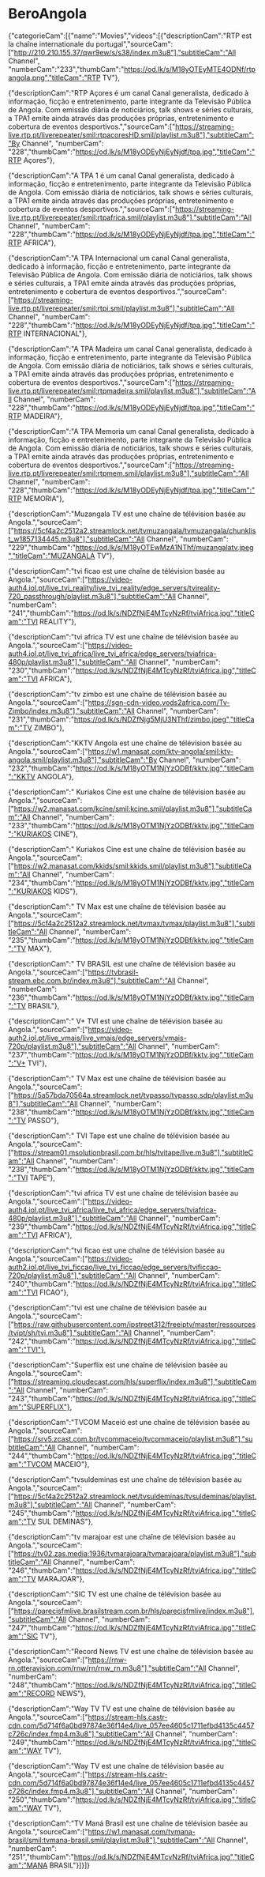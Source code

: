 # BeroAngola
{"categorieCam":[{"name":"Movies","videos":[{"descriptionCam":"RTP est la chaîne internationale du portugal","sourceCam":["http://210.210.155.37/qwr9ew/s/s38/index.m3u8"],"subtitleCam":"All Channel", "numberCam":"233","thumbCam":"https://od.lk/s/M18yOTEyMTE4ODNf/rtpangola.png","titleCam":"RTP TV"},

{"descriptionCam":"RTP Açores é um canal Canal generalista, dedicado à informação, ficção e entretenimento, parte integrante da Televisão Pública de Angola. Com emissão diária de noticiários, talk shows e séries culturais, a TPA1 emite ainda através das produções próprias, entretenimento e cobertura de eventos desportivos.","sourceCam":["https://streaming-live.rtp.pt/liverepeater/smil:rtpacoresHD.smil/playlist.m3u8"],"subtitleCam":"By Channel", "numberCam": "228","thumbCam":"https://od.lk/s/M18yODEyNjEyNjdf/tpa.jpg","titleCam":"RTP Açores"},

{"descriptionCam":"A TPA 1 é um canal Canal generalista, dedicado à informação, ficção e entretenimento, parte integrante da Televisão Pública de Angola. Com emissão diária de noticiários, talk shows e séries culturais, a TPA1 emite ainda através das produções próprias, entretenimento e cobertura de eventos desportivos.","sourceCam":["https://streaming-live.rtp.pt/liverepeater/smil:rtpafrica.smil/playlist.m3u8"],"subtitleCam":"All Channel", "numberCam": "228","thumbCam":"https://od.lk/s/M18yODEyNjEyNjdf/tpa.jpg","titleCam":"RTP AFRICA"},

{"descriptionCam":"A TPA Internacional um canal Canal generalista, dedicado à informação, ficção e entretenimento, parte integrante da Televisão Pública de Angola. Com emissão diária de noticiários, talk shows e séries culturais, a TPA1 emite ainda através das produções próprias, entretenimento e cobertura de eventos desportivos.","sourceCam":["https://streaming-live.rtp.pt/liverepeater/smil:rtpi.smil/playlist.m3u8"],"subtitleCam":"All Channel", "numberCam": "228","thumbCam":"https://od.lk/s/M18yODEyNjEyNjdf/tpa.jpg","titleCam":"RTP INTERNACIONAL"},

{"descriptionCam":"A TPA Madeira um canal Canal generalista, dedicado à informação, ficção e entretenimento, parte integrante da Televisão Pública de Angola. Com emissão diária de noticiários, talk shows e séries culturais, a TPA1 emite ainda através das produções próprias, entretenimento e cobertura de eventos desportivos.","sourceCam":["https://streaming-live.rtp.pt/liverepeater/smil:rtpmadeira.smil/playlist.m3u8"],"subtitleCam":"All Channel", "numberCam": "228","thumbCam":"https://od.lk/s/M18yODEyNjEyNjdf/tpa.jpg","titleCam":"RTP MADEIRA"},

{"descriptionCam":"A TPA Memoria um canal Canal generalista, dedicado à informação, ficção e entretenimento, parte integrante da Televisão Pública de Angola. Com emissão diária de noticiários, talk shows e séries culturais, a TPA1 emite ainda através das produções próprias, entretenimento e cobertura de eventos desportivos.","sourceCam":["https://streaming-live.rtp.pt/liverepeater/smil:rtpmem.smil/playlist.m3u8"],"subtitleCam":"All Channel", "numberCam": "228","thumbCam":"https://od.lk/s/M18yODEyNjEyNjdf/tpa.jpg","titleCam":"RTP MEMORIA"},

{"descriptionCam":"Muzangala TV est une chaîne de télévision basée au Angola.","sourceCam":["https://5cf4a2c2512a2.streamlock.net/tvmuzangala/tvmuzangala/chunklist_w1857134445.m3u8"],"subtitleCam":"All Channel", "numberCam": "229","thumbCam":"https://od.lk/s/M18yOTEwMzA1NThf/muzangalatv.jpeg","titleCam":"MUZANGALA TV"},

{"descriptionCam":"tvi ficao est une chaîne de télévision basée au Angola.","sourceCam":["https://video-auth4.iol.pt/live_tvi_reality/live_tvi_reality/edge_servers/tvireality-720_passthrough/playlist.m3u8"],"subtitleCam":"All Channel", "numberCam": "241","thumbCam":"https://od.lk/s/NDZfNjE4MTcyNzRf/tviAfrica.jpg","titleCam":"TVI REALITY"},

{"descriptionCam":"tvi africa TV est une chaîne de télévision basée au Angola.","sourceCam":["https://video-auth4.iol.pt/live_tvi_africa/live_tvi_africa/edge_servers/tviafrica-480p/playlist.m3u8"],"subtitleCam":"All Channel", "numberCam": "230","thumbCam":"https://od.lk/s/NDZfNjE4MTcyNzRf/tviAfrica.jpg","titleCam":"TVI AFRICA"},

{"descriptionCam":"tv zimbo est une chaîne de télévision basée au Angola.","sourceCam":["https://sgn-cdn-video.vods2africa.com/Tv-Zimbo/index.m3u8"],"subtitleCam":"All Channel", "numberCam": "231","thumbCam":"https://od.lk/s/NDZfNjg5MjU3NThf/zimbo.jpeg","titleCam":"TV ZIMBO"},

{"descriptionCam":"KKTV Angola est une chaîne de télévision basée au Angola.","sourceCam":["https://w1.manasat.com/ktv-angola/smil:ktv-angola.smil/playlist.m3u8"],"subtitleCam":"By Channel", "numberCam": "232","thumbCam":"https://od.lk/s/M18yOTM1NjYzODBf/kktv.jpg","titleCam":"KKTV ANGOLA"},

{"descriptionCam":" Kuriakos Cine est une chaîne de télévision basée au Angola.","sourceCam":["https://w2.manasat.com/kcine/smil:kcine.smil/playlist.m3u8"],"subtitleCam":"All Channel", "numberCam": "233","thumbCam":"https://od.lk/s/M18yOTM1NjYzODBf/kktv.jpg","titleCam":"KURIAKOS CINE"},

{"descriptionCam":" Kuriakos Cine est une chaîne de télévision basée au Angola.","sourceCam":["https://w2.manasat.com/kkids/smil:kkids.smil/playlist.m3u8"],"subtitleCam":"All Channel", "numberCam": "234","thumbCam":"https://od.lk/s/M18yOTM1NjYzODBf/kktv.jpg","titleCam":"KURIAKOS KIDS"},

{"descriptionCam":" TV Max est une chaîne de télévision basée au Angola.","sourceCam":["https://5cf4a2c2512a2.streamlock.net/tvmax/tvmax/playlist.m3u8"],"subtitleCam":"All Channel", "numberCam": "235","thumbCam":"https://od.lk/s/M18yOTM1NjYzODBf/kktv.jpg","titleCam":"TV MAX"},

{"descriptionCam":" TV BRASIL est une chaîne de télévision basée au Angola.","sourceCam":["https://tvbrasil-stream.ebc.com.br/index.m3u8"],"subtitleCam":"All Channel", "numberCam": "236","thumbCam":"https://od.lk/s/M18yOTM1NjYzODBf/kktv.jpg","titleCam":"TV BRASIL"},

{"descriptionCam":" V+ TVI est une chaîne de télévision basée au Angola.","sourceCam":["https://video-auth2.iol.pt/live_vmais/live_vmais/edge_servers/vmais-720p/playlist.m3u8"],"subtitleCam":"All Channel", "numberCam": "237","thumbCam":"https://od.lk/s/M18yOTM1NjYzODBf/kktv.jpg","titleCam":"V+ TVI"},

{"descriptionCam":" TV Max est une chaîne de télévision basée au Angola.","sourceCam":["https://5a57bda70564a.streamlock.net/tvpasso/tvpasso.sdp/playlist.m3u8"],"subtitleCam":"All Channel", "numberCam": "238","thumbCam":"https://od.lk/s/M18yOTM1NjYzODBf/kktv.jpg","titleCam":"TV PASSO"},

{"descriptionCam":" TVI Tape est une chaîne de télévision basée au Angola.","sourceCam":["https://stream01.msolutionbrasil.com.br/hls/tvitape/live.m3u8"],"subtitleCam":"All Channel", "numberCam": "238","thumbCam":"https://od.lk/s/M18yOTM1NjYzODBf/kktv.jpg","titleCam":"TVI TAPE"},

{"descriptionCam":"tvi africa TV est une chaîne de télévision basée au Angola.","sourceCam":["https://video-auth4.iol.pt/live_tvi_africa/live_tvi_africa/edge_servers/tviafrica-480p/playlist.m3u8"],"subtitleCam":"All Channel", "numberCam": "239","thumbCam":"https://od.lk/s/NDZfNjE4MTcyNzRf/tviAfrica.jpg","titleCam":"TVI AFRICA"},

{"descriptionCam":"tvi ficao est une chaîne de télévision basée au Angola.","sourceCam":["https://video-auth2.iol.pt/live_tvi_ficcao/live_tvi_ficcao/edge_servers/tvificcao-720p/playlist.m3u8"],"subtitleCam":"All Channel", "numberCam": "240","thumbCam":"https://od.lk/s/NDZfNjE4MTcyNzRf/tviAfrica.jpg","titleCam":"TVI FICAO"},

{"descriptionCam":"tvi est une chaîne de télévision basée au Angola.","sourceCam":["https://raw.githubusercontent.com/ipstreet312/freeiptv/master/ressources/tvipt/sh/tvi.m3u8"],"subtitleCam":"All Channel", "numberCam": "242","thumbCam":"https://od.lk/s/NDZfNjE4MTcyNzRf/tviAfrica.jpg","titleCam":"TVI"},

{"descriptionCam":"Superflix est une chaîne de télévision basée au Angola.","sourceCam":["https://streaming.cloudecast.com/hls/superflix/index.m3u8"],"subtitleCam":"All Channel", "numberCam": "243","thumbCam":"https://od.lk/s/NDZfNjE4MTcyNzRf/tviAfrica.jpg","titleCam":"SUPERFLIX"},

{"descriptionCam":"TVCOM Maceió est une chaîne de télévision basée au Angola.","sourceCam":["https://srv5.zcast.com.br/tvcommaceio/tvcommaceio/playlist.m3u8"],"subtitleCam":"All Channel", "numberCam": "244","thumbCam":"https://od.lk/s/NDZfNjE4MTcyNzRf/tviAfrica.jpg","titleCam":"TVCOM MACEIO"},

{"descriptionCam":"tvsuldeminas est une chaîne de télévision basée au Angola.","sourceCam":["https://5cf4a2c2512a2.streamlock.net/tvsuldeminas/tvsuldeminas/playlist.m3u8"],"subtitleCam":"All Channel", "numberCam": "245","thumbCam":"https://od.lk/s/NDZfNjE4MTcyNzRf/tviAfrica.jpg","titleCam":"TV SUL DEMINAS"},

{"descriptionCam":"tv marajoar est une chaîne de télévision basée au Angola.","sourceCam":["https://tv02.zas.media:1936/tvmarajoara/tvmarajoara/playlist.m3u8"],"subtitleCam":"All Channel", "numberCam": "246","thumbCam":"https://od.lk/s/NDZfNjE4MTcyNzRf/tviAfrica.jpg","titleCam":"TV MARAJOAR"},

{"descriptionCam":"SIC TV est une chaîne de télévision basée au Angola.","sourceCam":["https://parecisfmlive.brasilstream.com.br/hls/parecisfmlive/index.m3u8"],"subtitleCam":"All Channel", "numberCam": "247","thumbCam":"https://od.lk/s/NDZfNjE4MTcyNzRf/tviAfrica.jpg","titleCam":"SIC TV"},

{"descriptionCam":"Record News  TV est une chaîne de télévision basée au Angola.","sourceCam":["https://rnw-rn.otteravision.com/rnw/rn/rnw_rn.m3u8"],"subtitleCam":"All Channel", "numberCam": "248","thumbCam":"https://od.lk/s/NDZfNjE4MTcyNzRf/tviAfrica.jpg","titleCam":"RECORD NEWS"},

{"descriptionCam":"Way TV  TV est une chaîne de télévision basée au Angola.","sourceCam":["https://stream-hls.castr-cdn.com/5d714f6a0bd97874e36f14e4/live_057ee4605c1711efbd4135c4457c726c/index.fmp4.m3u8"],"subtitleCam":"All Channel", "numberCam": "249","thumbCam":"https://od.lk/s/NDZfNjE4MTcyNzRf/tviAfrica.jpg","titleCam":"WAY TV"},

{"descriptionCam":"Way TV est une chaîne de télévision basée au Angola.","sourceCam":["https://stream-hls.castr-cdn.com/5d714f6a0bd97874e36f14e4/live_057ee4605c1711efbd4135c4457c726c/index.fmp4.m3u8"],"subtitleCam":"All Channel", "numberCam": "250","thumbCam":"https://od.lk/s/NDZfNjE4MTcyNzRf/tviAfrica.jpg","titleCam":"WAY TV"},

{"descriptionCam":"TV Maná Brasil est une chaîne de télévision basée au Angola.","sourceCam":["https://w1.manasat.com/tvmana-brasil/smil:tvmana-brasil.smil/playlist.m3u8"],"subtitleCam":"All Channel", "numberCam": "251","thumbCam":"https://od.lk/s/NDZfNjE4MTcyNzRf/tviAfrica.jpg","titleCam":"MANA BRASIL"}]}]}
 
   
 
 
  



